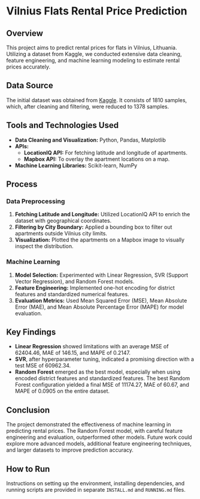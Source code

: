 # Vilnius Flats Rental Price Prediction

## Overview
This project aims to predict rental prices for flats in Vilnius, Lithuania. Utilizing a dataset from Kaggle, we conducted extensive data cleaning, feature engineering, and machine learning modeling to estimate rental prices accurately.

## Data Source
The initial dataset was obtained from [Kaggle](https://www.kaggle.com/datasets/martynasvarnas/vilnius-flats-for-rent). It consists of 1810 samples, which, after cleaning and filtering, were reduced to 1378 samples.

## Tools and Technologies Used
- **Data Cleaning and Visualization:** Python, Pandas, Matplotlib
- **APIs:**
  - **LocationIQ API:** For fetching latitude and longitude of apartments.
  - **Mapbox API:** To overlay the apartment locations on a map.
- **Machine Learning Libraries:** Scikit-learn, NumPy

## Process

### Data Preprocessing
1. **Fetching Latitude and Longitude:** Utilized LocationIQ API to enrich the dataset with geographical coordinates.
2. **Filtering by City Boundary:** Applied a bounding box to filter out apartments outside Vilnius city limits.
3. **Visualization:** Plotted the apartments on a Mapbox image to visually inspect the distribution.

### Machine Learning
1. **Model Selection:** Experimented with Linear Regression, SVR (Support Vector Regression), and Random Forest models.
2. **Feature Engineering:** Implemented one-hot encoding for district features and standardized numerical features.
3. **Evaluation Metrics:** Used Mean Squared Error (MSE), Mean Absolute Error (MAE), and Mean Absolute Percentage Error (MAPE) for model evaluation.

## Key Findings
- **Linear Regression** showed limitations with an average MSE of 62404.46, MAE of 146.15, and MAPE of 0.2147.
- **SVR**, after hyperparameter tuning, indicated a promising direction with a test MSE of 60962.34.
- **Random Forest** emerged as the best model, especially when using encoded district features and standardized features. The best Random Forest configuration yielded a final MSE of 11174.27, MAE of 60.67, and MAPE of 0.0905 on the entire dataset.

## Conclusion
The project demonstrated the effectiveness of machine learning in predicting rental prices. The Random Forest model, with careful feature engineering and evaluation, outperformed other models. Future work could explore more advanced models, additional feature engineering techniques, and larger datasets to improve prediction accuracy.

## How to Run
Instructions on setting up the environment, installing dependencies, and running scripts are provided in separate `INSTALL.md` and `RUNNING.md` files.
